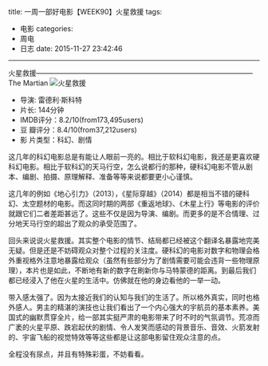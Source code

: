 title: 一周一部好电影【WEEK90】火星救援
tags: 
  - 电影
categories:
  - 周电
  - 日志
date: 2015-11-27 23:42:46
---

火星救援———————————————————————————————The Martian
![火星救援](https://img.piegg.cn/week90.jpg "火星救援")

<!--more-->

- 导演: 雷德利·斯科特
- 片长: 144分钟
- IMDB评分：8.2/10(from173,495users)
- 豆  瓣评分：8.4/10(from37,212users)
- 影  片类型：科幻、剧情

这几年的科幻电影总是有能让人眼前一亮的。相比于软科幻电影，我还是更喜欢硬科幻电影。相比于软科幻的天马行空，怎么说都行的那种，硬科幻电影不管从剧本、编剧、拍摄、原理解释、准备等等来说都要更小心谨慎。

这几年的例如《地心引力》（2013），《星际穿越》（2014）都是相当不错的硬科幻、太空题材的电影。而这同时期的两部《重返地球》、《木星上行》等电影的评价就跟它们二者差距甚远了。这些不仅是因为导演、编剧。而更多的是不合情理、过分地天马行空的超出了观众的承受范围了。

回头来说说火星救援。其实整个电影的情节、结局都已经被这个翻译名暴露地完美无疑。但是还是不妨碍观众对整个过程的关注度。硬科幻的电影对数字和物理会格外重视格外注意地暴露给观众（虽然有些部分为了剧情需要可能会违背一些物理原理），本片也是如此，不断地有新的数字在刷新你与马特蒙德的距离。到最后我们都已经浸入了他在火星的生活中。仿佛就在他的身边看他的一举一动。

带入感太强了。因为太接近我们的认知与我们的生活了。所以格外真实，同时也格外感人。男主的精湛的演技也让我们看出了一个内心强大的宇航员的基本素养。美国式的幽默贯穿全片，给一部其实挺严肃的电影带来了时不时的气氛调节。荒凉而广袤的火星平原、跌宕起伏的剧情、令人发笑而感动的背景音乐、音效、火箭发射的、宇宙飞船的视觉特效等等这些都是让这部电影留住观众注意的点。

全程没有尿点，并且有特殊彩蛋，不妨看看。
